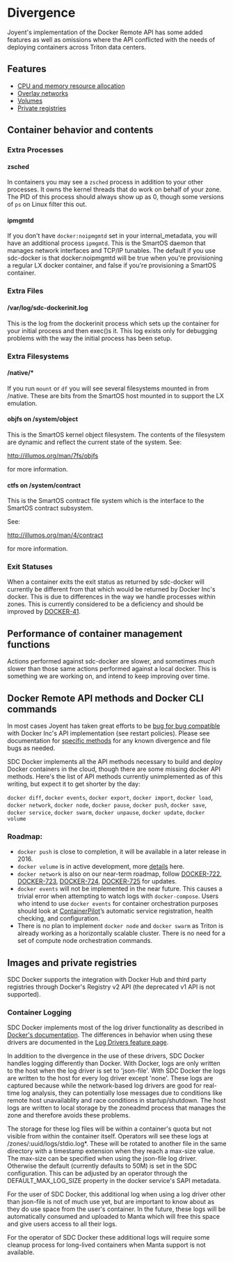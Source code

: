 # Divergence

Joyent's implementation of the Docker Remote API has some added features as well as omissions where the API conflicted with the needs of deploying containers across Triton data centers.

## Features

- [CPU and memory resource allocation](features/resources.md)
- [Overlay networks](features/networks.md)
- [Volumes](features/volumes.md)
- [Private registries](features/repos.md)

## Container behavior and contents

### Extra Processes

#### zsched

In containers you may see a `zsched` process in addition to your other
processes. It owns the kernel threads that do work on behalf of your zone.
The PID of this process should always show up as 0, though some versions of
`ps` on Linux filter this out.

#### ipmgmtd

If you don't have `docker:noipmgmtd` set in your internal_metadata, you will
have an additional process `ipmgmtd`. This is the SmartOS daemon that manages
network interfaces and TCP/IP tunables. The default if you use sdc-docker is
that docker:noipmgmtd will be true when you're provisioning a regular LX docker
container, and false if you're provisioning a SmartOS container.

### Extra Files

#### /var/log/sdc-dockerinit.log

This is the log from the dockerinit process which sets up the container for
your initial process and then exec()s it. This log exists only for debugging
problems with the way the initial process has been setup.

### Extra Filesystems

#### /native/*

If you run `mount` or `df` you will see several filesystems mounted in from
/native. These are bits from the SmartOS host mounted in to support the LX
emulation.

#### objfs on /system/object

This is the SmartOS kernel object filesystem. The contents of the filesystem
are dynamic and reflect the current state of the system. See:

http://illumos.org/man/7fs/objfs

for more information.

#### ctfs on /system/contract

This is the SmartOS contract file system which is the interface to the SmartOS
contract subsystem.

See:

http://illumos.org/man/4/contract

for more information.

### Exit Statuses

When a container exits the exit status as returned by sdc-docker will currently
be different from that which would be returned by Docker Inc's docker. This is
due to differences in the way we handle processes within zones. This is
currently considered to be a deficiency and should be improved by [DOCKER-41](http://smartos.org/bugview/DOCKER-41).

## Performance of container management functions

Actions performed against sdc-docker are slower, and sometimes _much_ slower
than those same actions performed against a local docker. This is something we
are working on, and intend to keep improving over time.

## Docker Remote API methods and Docker CLI commands

In most cases Joyent has taken great efforts to be [bug for bug compatible](http://en.wikipedia.org/wiki/Bug_compatibility) with Docker Inc's API implementation (see restart policies). Please see documentation for [specific methods](./commands/) for any known divergence and file bugs as needed.

SDC Docker implements all the API methods necessary to build and deploy Docker
containers in the cloud, though there are some missing docker API methods.
Here's the list of API methods currently unimplemented as of this writing, but
expect it to get shorter by the day:

`docker diff`, `docker events`, `docker export`, `docker import`, `docker load`,
`docker network`, `docker node`, `docker pause`, `docker push`, `docker save`,
`docker service`, `docker swarm`, `docker unpause`, `docker update`, `docker volume`

### Roadmap:
- `docker push` is close to completion, it will be available in a later release
  in 2016.
- `docker volume` is in active development, more [details](https://github.com/joyent/rfd/blob/master/rfd/0026/README.md)
  here.
- `docker network` is also on our near-term roadmap, follow 
[DOCKER-722](http://smartos.org/bugview/DOCKER-722), [DOCKER-723](http://smartos.org/bugview/DOCKER-723),
[DOCKER-724](http://smartos.org/bugview/DOCKER-724), [DOCKER-725](http://smartos.org/bugview/DOCKER-725)
  for updates.
- `docker events` will not be implemented in the near future. This causes a
  trivial error when attempting to watch logs with `docker-compose`. Users who
  intend to use `docker events` for container orchestration purposes should
  look at [ContainerPilot](https://www.joyent.com/containerpilot)’s automatic
  service registration, health checking, and configuration.
- There is no plan to implement `docker node` and `docker swarm` as Triton is
  already working as a horizontally scalable cluster. There is no need for a
  set of compute node orchestration commands.

## Images and private registries

SDC Docker supports the integration with Docker Hub and third party registries through
Docker's Registry v2 API (the deprecated v1 API is not supported).

### Container Logging

SDC Docker implements most of the log driver functionality as described in
[Docker's documentation](https://docs.docker.com/engine/reference/logging/overview/).
The differences in behavior when using these drivers are documented in the [Log
Drivers feature page](./features/logdrivers.md).

In addition to the divergence in the use of these drivers, SDC Docker handles
logging differently than Docker. With Docker, logs are only written to the host
when the log driver is set to 'json-file'. With SDC Docker the logs are written
to the host for every log driver except 'none'. These logs are captured because
while the network-based log drivers are good for real-time log analysis, they
can potentially lose messages due to conditions like remote host unavailablity
and race conditions in startup/shutdown. The host logs are written to local
storage by the zoneadmd process that manages the zone and therefore avoids these
problems.

The storage for these log files will be within a container's quota but not
visible from within the container itself. Operators will see these logs at
/zones/:uuid/logs/stdio.log*. These will be rotated to another file in the same
directory with a timestamp extension when they reach a max-size value. The
max-size can be specified when using the json-file log driver. Otherwise the
default (currently defaults to 50M) is set in the SDC configuration. This can
be adjusted by an operator through the DEFAULT_MAX_LOG_SIZE property in the
docker service's SAPI metadata.

For the user of SDC Docker, this additional log when using a log driver other
than json-file is not of much use yet, but are important to know about as they
do use space from the user's container. In the future, these logs will be
automatically consumed and uploaded to Manta which will free this space and give
users access to all their logs.

For the operator of SDC Docker these additional logs will require some cleanup
process for long-lived containers when Manta support is not available.
